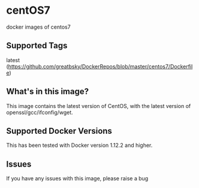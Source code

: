 # centOS7
docker images of centos7

## Supported Tags
latest (https://github.com/greatbsky/DockerRepos/blob/master/centos7/Dockerfile)


## What's in this image?
This image contains the latest version of CentOS, with the latest version of openssl/gcc/ifconfig/wget.


## Supported Docker Versions
This has been tested with Docker version 1.12.2 and higher.

## Issues
If you have any issues with this image, please raise a bug
